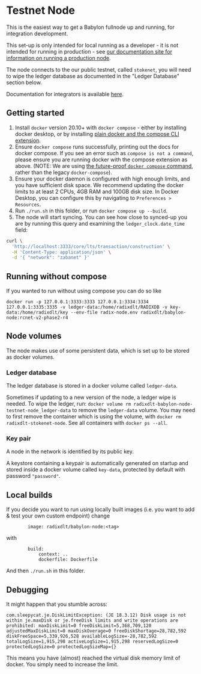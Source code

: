 # Testnet Node

This is the easiest way to get a Babylon fullnode up and running, for integration development.

This set-up is only intended for local running as a developer - it is not intended for running in production - see [our documentation site for information on running a production node](https://docs-babylon.radixdlt.com/main/node-and-gateway/node-setup-introduction.html).

The node connects to the our public testnet, called `stokenet`, you will need to wipe the ledger database as documented in the "Ledger Database" section below.

Documentation for integrators is available [here](https://docs.google.com/document/d/1cjc7_alyzIb2QQIGGn1PEpJyjrMRZYHq3VwkOXRP8J0).

## Getting started
1. Install `docker` version 20.10+ with `docker compose` - either by installing docker desktop, or by installing [plain docker and the compose CLI extension](https://docs.docker.com/compose/install/).
2. Ensure `docker compose` runs successfully, printing out the docs for docker compose. If you see an error such as `compose is not a command`, please ensure you are running docker with the compose extension as above. (NOTE: We are using [the future-proof `docker compose` command](https://docs.docker.com/compose/compose-v2/), rather than the legacy `docker-compose`).
3. Ensure your docker daemon is configured with high enough limits, and you have sufficient disk space. We recommend updating the docker limits to at least 2 CPUs, 4GB RAM and 100GB disk size. In Docker Desktop, you can configure this by navigating to `Preferences > Resources`.
4. Run `./run.sh` in this folder, or run `docker compose up --build`.
5. The node will start syncing. You can see how close to synced-up you are by running this query and examining the `ledger_clock.date_time` field:
```sh
curl \
  'http://localhost:3333/core/lts/transaction/construction' \
  -H 'Content-Type: application/json' \
  -d '{ "network": "zabanet" }'
```

## Running without compose
If you wanted to run without using compose you can do so like 
```
docker run -p 127.0.0.1:3333:3333 127.0.0.1:3334:3334 127.0.0.1:3335:3335 -v ledger-data:/home/radixdlt/RADIXDB -v key-data:/home/radixdlt/key --env-file radix-node.env radixdlt/babylon-node:rcnet-v2-phase2-r4
```

## Node volumes

The node makes use of some persistent data, which is set up to be stored as docker volumes.

### Ledger database

The ledger database is stored in a docker volume called `ledger-data`.

Sometimes if updating to a new version of the node, a ledger wipe is needed. To wipe the ledger, run: `docker volume rm radixdlt-babylon-node-testnet-node_ledger-data` to remove the `ledger-data` volume. You may need to first remove the container which is using the volume, with `docker rm radixdlt-stokenet-node`. See all containers with `docker ps --all`.

### Key pair

A node in the network is identified by its public key.

A keystore containing a keypair is automatically generated on startup and stored inside a docker volume called `key-data`, protected by default with password `"password"`.

## Local builds
If you decide you want to run using locally built images (i.e. you want to add & test your own custom endpoint) change
```YML
        image: radixdlt/babylon-node:<tag>
```
with
```YML
        build:
            context: ..
            dockerfile: Dockerfile
```

And then `./run.sh` in this folder.

## Debugging

It might happen that you stumble across: 
```
com.sleepycat.je.DiskLimitException: (JE 18.3.12) Disk usage is not within je.maxDisk or je.freeDisk limits and write operations are prohibited: maxDiskLimit=0 freeDiskLimit=5,368,709,120 adjustedMaxDiskLimit=0 maxDiskOverage=0 freeDiskShortage=28,782,592 diskFreeSpace=5,339,926,528 availableLogSize=-28,782,592 totalLogSize=1,915,298 activeLogSize=1,915,298 reservedLogSize=0 protectedLogSize=0 protectedLogSizeMap={}
```

This means you have (almost) reached the virtual disk memory limit of docker. You simply need to increase the limit. 
